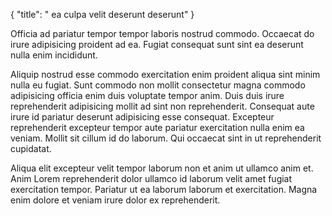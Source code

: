 {
  "title": " ea culpa velit deserunt deserunt"
}

Officia ad pariatur tempor tempor laboris nostrud commodo. Occaecat do irure adipisicing proident ad ea. Fugiat consequat sunt sint ea deserunt nulla enim incididunt.

Aliquip nostrud esse commodo exercitation enim proident aliqua sint minim nulla eu fugiat. Sunt commodo non mollit consectetur magna commodo adipisicing officia enim duis voluptate tempor anim. Duis duis irure reprehenderit adipisicing mollit ad sint non reprehenderit. Consequat aute irure id pariatur deserunt adipisicing esse consequat. Excepteur reprehenderit excepteur tempor aute pariatur exercitation nulla enim ea veniam. Mollit sit cillum id do laborum. Qui occaecat sint in ut reprehenderit cupidatat.

Aliqua elit excepteur velit tempor laborum non et anim ut ullamco anim et. Anim Lorem reprehenderit dolor ullamco id laborum velit amet fugiat exercitation tempor. Pariatur ut ea laborum laborum et exercitation. Magna enim dolore et veniam irure dolor ex reprehenderit.